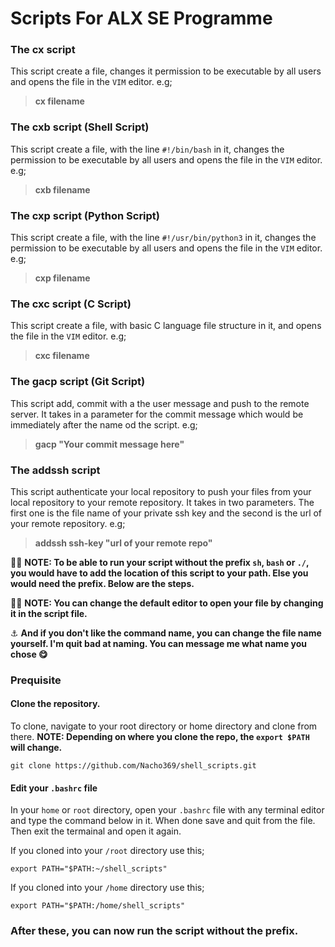# Scripts For ALX SE Programme

### The **cx** script
This script create a file, changes it permission to be executable by all users and opens the file in the `VIM` editor. e.g;

> **cx filename**

### The **cxb** script (Shell Script)
This script create a file, with the line `#!/bin/bash` in it, changes the permission to be executable by all users and opens the file in the `VIM` editor. e.g;

> **cxb filename**

### The **cxp** script (Python Script)
This script create a file, with the line `#!/usr/bin/python3` in it, changes the permission to be executable by all users and opens the file in the `VIM` editor. e.g;

> **cxp filename**

### The **cxc** script (C Script)
This script create a file, with basic C language file structure in it, and opens the file in the `VIM` editor. e.g;

> **cxc filename**

### The **gacp** script (Git Script)
This script add, commit with a the user message and push to the remote server. It takes in a parameter for the commit message which would be immediately after the name od the script. e.g;

> **gacp  "Your commit message here"**

### The **addssh** script
This script authenticate your local repository to push your files from your local repository to your remote repository. It takes in two parameters. The first one is the file name of your private ssh key and the second is the url of your remote repository. e.g;

> **addssh  ssh-key  "url of your remote repo"**

:round_pushpin::round_pushpin: **NOTE: To be able to run your script without the prefix `sh`, `bash` or `./`, you would have to add the location of this script to your path. Else you would need the prefix. Below are the steps.**

:round_pushpin::round_pushpin: **NOTE: You can change the default editor to open your file by changing it in the script file.**

:anchor: **And if you don't like the command name, you can change the file name yourself. I'm quit bad at naming. You can message me what name you chose :yum:**

### Prequisite
#### Clone the repository.
To clone, navigate to your root directory or home directory and clone from there.
**NOTE: Depending on where you clone the repo, the `export $PATH` will change.** 

```
git clone https://github.com/Nacho369/shell_scripts.git
```

#### Edit your `.bashrc` file

In your `home` or `root` directory, open your `.bashrc` file with any terminal editor and type the command below in it. When done save and quit from the file. Then exit the termainal and open it again.

If you cloned into your `/root` directory use this;

```
export PATH="$PATH:~/shell_scripts"
```

If you cloned into your `/home` directory use this;

```
export PATH="$PATH:/home/shell_scripts"
```
### After these, you can now run the script without the prefix.
